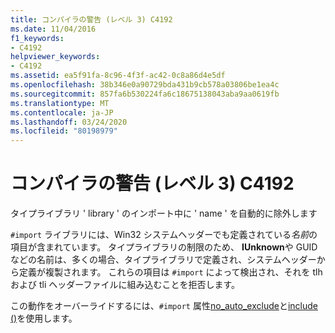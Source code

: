 ```yaml
---
title: コンパイラの警告 (レベル 3) C4192
ms.date: 11/04/2016
f1_keywords:
- C4192
helpviewer_keywords:
- C4192
ms.assetid: ea5f91fa-8c96-4f3f-ac42-0c8a86d4e5df
ms.openlocfilehash: 38b346e0a90729bda431b9cb578a03806be1ea4c
ms.sourcegitcommit: 857fa6b530224fa6c18675138043aba9aa0619fb
ms.translationtype: MT
ms.contentlocale: ja-JP
ms.lasthandoff: 03/24/2020
ms.locfileid: "80198979"
---
```

# <a name="compiler-warning-level-3-c4192"></a>コンパイラの警告 (レベル 3) C4192

タイプライブラリ ' library ' のインポート中に ' name ' を自動的に除外します

`#import` ライブラリには、Win32 システムヘッダーでも定義されている*名前*の項目が含まれています。 タイプライブラリの制限のため、 **IUnknown**や GUID などの名前は、多くの場合、タイプライブラリで定義され、システムヘッダーから定義が複製されます。 これらの項目は `#import` によって検出され、それを tlh および tli ヘッダーファイルに組み込むことを拒否します。

この動作をオーバーライドするには、`#import` 属性[no_auto_exclude](../../preprocessor/no-auto-exclude.md)と[include ()](../../preprocessor/include-parens.md)を使用します。
